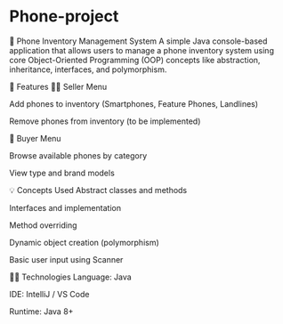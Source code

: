 ﻿# Phone-project
📱 Phone Inventory Management System
A simple Java console-based application that allows users to manage a phone inventory system using core Object-Oriented Programming (OOP) concepts like abstraction, inheritance, interfaces, and polymorphism.

🔧 Features
👨‍💼 Seller Menu

Add phones to inventory (Smartphones, Feature Phones, Landlines)

Remove phones from inventory (to be implemented)

🛒 Buyer Menu

Browse available phones by category

View type and brand models

💡 Concepts Used
Abstract classes and methods

Interfaces and implementation

Method overriding

Dynamic object creation (polymorphism)

Basic user input using Scanner

🧑‍💻 Technologies
Language: Java

IDE: IntelliJ / VS Code

Runtime: Java 8+
